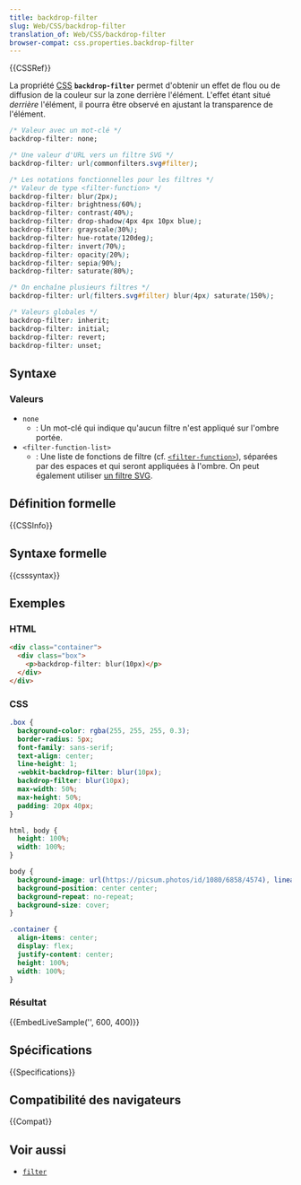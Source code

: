 ```yaml
---
title: backdrop-filter
slug: Web/CSS/backdrop-filter
translation_of: Web/CSS/backdrop-filter
browser-compat: css.properties.backdrop-filter
---
```

{{CSSRef}}

La propriété [CSS](/fr/docs/Web/CSS) **`backdrop-filter`** permet d'obtenir un effet de flou ou de diffusion de la couleur sur la zone derrière l'élément. L'effet étant situé _derrière_ l'élément, il pourra être observé en ajustant la transparence de l'élément.

```css
/* Valeur avec un mot-clé */
backdrop-filter: none;

/* Une valeur d'URL vers un filtre SVG */
backdrop-filter: url(commonfilters.svg#filter);

/* Les notations fonctionnelles pour les filtres */
/* Valeur de type <filter-function> */
backdrop-filter: blur(2px);
backdrop-filter: brightness(60%);
backdrop-filter: contrast(40%);
backdrop-filter: drop-shadow(4px 4px 10px blue);
backdrop-filter: grayscale(30%);
backdrop-filter: hue-rotate(120deg);
backdrop-filter: invert(70%);
backdrop-filter: opacity(20%);
backdrop-filter: sepia(90%);
backdrop-filter: saturate(80%);

/* On enchaîne plusieurs filtres */
backdrop-filter: url(filters.svg#filter) blur(4px) saturate(150%);

/* Valeurs globales */
backdrop-filter: inherit;
backdrop-filter: initial;
backdrop-filter: revert;
backdrop-filter: unset;
```

## Syntaxe

### Valeurs

- `none`
  - : Un mot-clé qui indique qu'aucun filtre n'est appliqué sur l'ombre portée.
- `<filter-function-list>`
  - : Une liste de fonctions de filtre (cf. [`<filter-function>`](/fr/docs/Web/CSS/filter-function)), séparées par des espaces et qui seront appliquées à l'ombre. On peut également utiliser [un filtre SVG](/fr/docs/Web/SVG/Element/filter).

## Définition formelle

{{CSSInfo}}

## Syntaxe formelle

{{csssyntax}}

## Exemples

### HTML

```html
<div class="container">
  <div class="box">
    <p>backdrop-filter: blur(10px)</p>
  </div>
</div>
```

### CSS

```css
.box {
  background-color: rgba(255, 255, 255, 0.3);
  border-radius: 5px;
  font-family: sans-serif;
  text-align: center;
  line-height: 1;
  -webkit-backdrop-filter: blur(10px);
  backdrop-filter: blur(10px);
  max-width: 50%;
  max-height: 50%;
  padding: 20px 40px;
}

html, body {
  height: 100%;
  width: 100%;
}

body {
  background-image: url(https://picsum.photos/id/1080/6858/4574), linear-gradient(rgb(219, 166, 166), rgb(0, 0, 172));
  background-position: center center;
  background-repeat: no-repeat;
  background-size: cover;
}

.container {
  align-items: center;
  display: flex;
  justify-content: center;
  height: 100%;
  width: 100%;
}
```

### Résultat

{{EmbedLiveSample('', 600, 400)}}

## Spécifications

{{Specifications}}

## Compatibilité des navigateurs

{{Compat}}

## Voir aussi

- [`filter`](/fr/docs/Web/CSS/filter)
